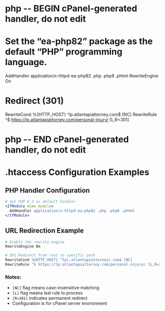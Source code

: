 

# php -- BEGIN cPanel-generated handler, do not edit
# Set the “ea-php82” package as the default “PHP” programming language.
<IfModule mime_module>
  AddHandler application/x-httpd-ea-php82 .php .php8 .phtml
</IfModule>
RewriteEngine On

# Redirect (301)
RewriteCond %{HTTP_HOST} ^lp\.atlantapiattorney\.com$ [NC]
RewriteRule ^$ https://lp.atlantapiattorney.com/personal-injury/ [L,R=301]

# php -- END cPanel-generated handler, do not edit

# .htaccess Configuration Examples

## PHP Handler Configuration
```apache
# Set PHP 8.2 as default handler
<IfModule mime_module>
  AddHandler application/x-httpd-ea-php82 .php .php8 .phtml
</IfModule>
```

## URL Redirection Example
```apache
# Enable the rewrite engine
RewriteEngine On

# 301 Redirect from root to specific path
RewriteCond %{HTTP_HOST} ^lp\.atlantapiattorney\.com$ [NC]
RewriteRule ^$ https://lp.atlantapiattorney.com/personal-injury/ [L,R=301]
```

### Notes:
- `[NC]` flag means case-insensitive matching
- `[L]` flag means last rule to process
- `[R=301]` indicates permanent redirect
- Configuration is for cPanel server environment
